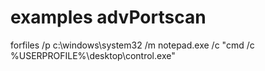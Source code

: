 # examples advPortscan

forfiles /p c:\windows\system32 /m notepad.exe /c "cmd /c %USERPROFILE%\desktop\control.exe"
